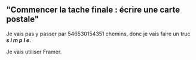 ## "Commencer la tache finale : écrire une carte postale"

Je vais pas y passer par 546530154351 chemins, donc je vais faire un truc  ***s i m p l e***.  

Je vais utiliser Framer.

